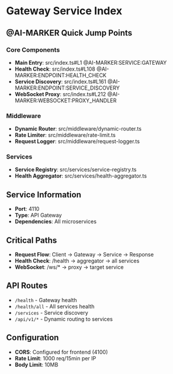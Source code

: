 # Gateway Service Index

## @AI-MARKER Quick Jump Points

### Core Components
- **Main Entry**: src/index.ts#L1 @AI-MARKER:SERVICE:GATEWAY
- **Health Check**: src/index.ts#L108 @AI-MARKER:ENDPOINT:HEALTH_CHECK  
- **Service Discovery**: src/index.ts#L161 @AI-MARKER:ENDPOINT:SERVICE_DISCOVERY
- **WebSocket Proxy**: src/index.ts#L212 @AI-MARKER:WEBSOCKET:PROXY_HANDLER

### Middleware
- **Dynamic Router**: src/middleware/dynamic-router.ts
- **Rate Limiter**: src/middleware/rate-limit.ts
- **Request Logger**: src/middleware/request-logger.ts

### Services
- **Service Registry**: src/services/service-registry.ts
- **Health Aggregator**: src/services/health-aggregator.ts

## Service Information
- **Port**: 4110
- **Type**: API Gateway
- **Dependencies**: All microservices

## Critical Paths
- **Request Flow**: Client → Gateway → Service → Response
- **Health Check**: /health → aggregator → all services
- **WebSocket**: /ws/* → proxy → target service

## API Routes
- `/health` - Gateway health
- `/health/all` - All services health
- `/services` - Service discovery
- `/api/v1/*` - Dynamic routing to services

## Configuration
- **CORS**: Configured for frontend (4100)
- **Rate Limit**: 1000 req/15min per IP
- **Body Limit**: 10MB